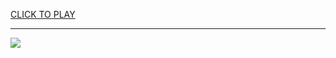 
<a href="https://premium76.site?title=burrito_craft_game_unblocked&ref=13M">CLICK TO PLAY</a></h3>
<hr>

<a href="https://premium76.site?title=burrito_craft_game_unblocked&ref=13M"><img src="https://clearcache.store/games.png"></a>


